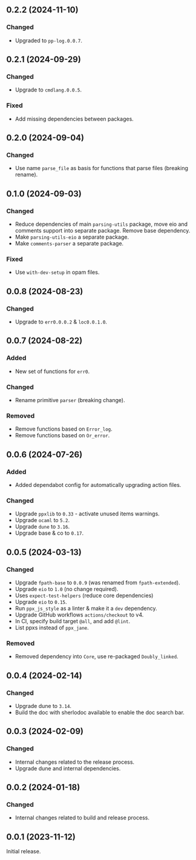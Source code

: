 ## 0.2.2 (2024-11-10)

### Changed

- Upgraded to `pp-log.0.0.7`.

## 0.2.1 (2024-09-29)

### Changed

- Upgrade to `cmdlang.0.0.5`.

### Fixed

- Add missing dependencies between packages.

## 0.2.0 (2024-09-04)

### Changed

- Use name `parse_file` as basis for functions that parse files (breaking rename).

## 0.1.0 (2024-09-03)

### Changed

- Reduce dependencies of main `parsing-utils` package, move eio and comments support into separate package. Remove base dependency.
- Make `parsing-utils-eio` a separate package.
- Make `comments-parser` a separate package.

### Fixed

- Use `with-dev-setup` in opam files.

## 0.0.8 (2024-08-23)

### Changed

- Upgrade to `err0.0.0.2` & `loc0.0.1.0`.

## 0.0.7 (2024-08-22)

### Added

- New set of functions for `err0`.

### Changed

- Rename primitive `parser` (breaking change).

### Removed

- Remove functions based on `Error_log`.
- Remove functions based on `Or_error`.

## 0.0.6 (2024-07-26)

### Added

- Added dependabot config for automatically upgrading action files.

### Changed

- Upgrade `ppxlib` to `0.33` - activate unused items warnings.
- Upgrade `ocaml` to `5.2`.
- Upgrade `dune` to `3.16`.
- Upgrade base & co to `0.17`.

## 0.0.5 (2024-03-13)

### Changed

- Upgrade `fpath-base` to `0.0.9` (was renamed from `fpath-extended`).
- Upgrade `eio` to `1.0` (no change required).
- Uses `expect-test-helpers` (reduce core dependencies)
- Upgrade `eio` to `0.15`.
- Run `ppx_js_style` as a linter & make it a `dev` dependency.
- Upgrade GitHub workflows `actions/checkout` to v4.
- In CI, specify build target `@all`, and add `@lint`.
- List ppxs instead of `ppx_jane`.

### Removed

- Removed dependency into `Core`, use re-packaged `Doubly_linked`.

## 0.0.4 (2024-02-14)

### Changed

- Upgrade dune to `3.14`.
- Build the doc with sherlodoc available to enable the doc search bar.

## 0.0.3 (2024-02-09)

### Changed

- Internal changes related to the release process.
- Upgrade dune and internal dependencies.

## 0.0.2 (2024-01-18)

### Changed

- Internal changes related to build and release process.

## 0.0.1 (2023-11-12)

Initial release.
